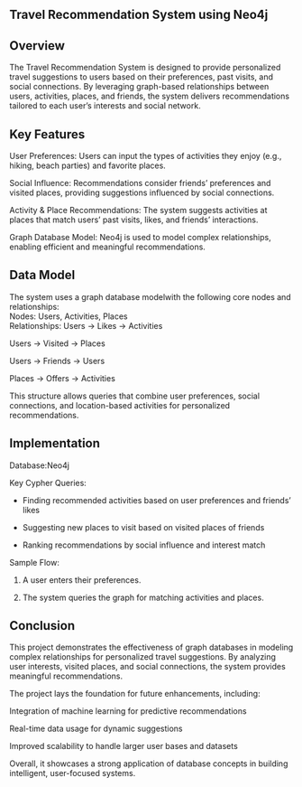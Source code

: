 ## Travel Recommendation System using Neo4j
## Overview

The Travel Recommendation System is designed to provide personalized travel suggestions to users based on their preferences, past visits, and social connections. By leveraging graph-based relationships between users, activities, places, and friends, the system delivers recommendations tailored to each user’s interests and social network.

## Key Features

User Preferences: Users can input the types of activities they enjoy (e.g., hiking, beach parties) and favorite places.  

Social Influence: Recommendations consider friends’ preferences and visited places, providing suggestions influenced by social connections.  

Activity \& Place Recommendations: The system suggests activities at places that match users’ past visits, likes, and friends’ interactions.  

Graph Database Model: Neo4j is used to model complex relationships, enabling efficient and meaningful recommendations.

## Data Model

The system uses a graph database modelwith the following core nodes and relationships:  
Nodes: Users, Activities, Places  
Relationships: 
 Users → Likes → Activities  

 Users → Visited → Places  

 Users → Friends → Users  

 Places → Offers → Activities  

This structure allows queries that combine user preferences, social connections, and location-based activities for personalized recommendations.

## Implementation

Database:Neo4j  

Key Cypher Queries: 

- Finding recommended activities based on user preferences and friends’ likes  

- Suggesting new places to visit based on visited places of friends  

- Ranking recommendations by social influence and interest match  

Sample Flow: 

1. A user enters their preferences.  

2. The system queries the graph for matching activities and places.  

## Conclusion

This project demonstrates the effectiveness of graph databases in modeling complex relationships for personalized travel suggestions. By analyzing user interests, visited places, and social connections, the system provides meaningful recommendations.  

The project lays the foundation for future enhancements, including:  

Integration of machine learning for predictive recommendations  

Real-time data usage for dynamic suggestions  

Improved scalability to handle larger user bases and datasets  

Overall, it showcases a strong application of database concepts in building intelligent, user-focused systems.
